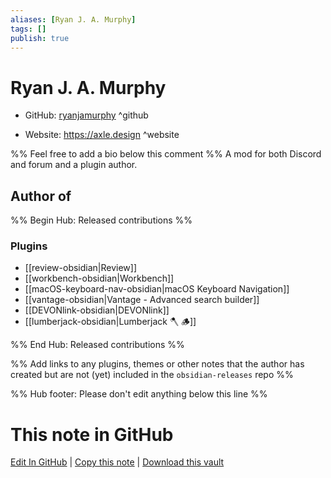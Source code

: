```yaml
---
aliases: [Ryan J. A. Murphy]
tags: []
publish: true
---
```


# Ryan J. A. Murphy

- GitHub: [ryanjamurphy](https://github.com/ryanjamurphy/) ^github
<!-- - Discord: `@` ^discord-->
- Website: <https://axle.design> ^website
<!-- - [[Publish sites|Publish site]]: <https://> ^publish-->

%% Feel free to add a bio below this comment %%
A mod for both Discord and forum and a plugin author.

## Author of

%% Begin Hub: Released contributions %%

### Plugins

- [[review-obsidian|Review]]
- [[workbench-obsidian|Workbench]]
- [[macOS-keyboard-nav-obsidian|macOS Keyboard Navigation]]
- [[vantage-obsidian|Vantage - Advanced search builder]]
- [[DEVONlink-obsidian|DEVONlink]]
- [[lumberjack-obsidian|Lumberjack 🪓 🪵]]

%% End Hub: Released contributions %%

%% Add links to any plugins, themes or other notes that the author has created but are not (yet) included in the `obsidian-releases` repo %%

<!--
### Unlisted plugins
-->

<!--
### Others
-->

<!--
## Sponsor this author
-->

<!-- - [[GitHub sponsors]]: [Sponsor @ryanjamurphy on GitHub Sponsors](https://github.com/sponsors/ryanjamurphy) ^github-sponsor-->
<!-- - [[Buy me a coffee]]: <https://> ^buy-me-a-coffee-->
<!-- - [[PayPal]]: <https://> ^paypal-->
<!-- - [[Patreon]]: <https://> ^patreon-->

<!--
## Follow this author
-->

<!-- - [[YouTube Channels|On YouTube]]: <https://> ^youtube-->
<!-- - Twitter: <https://> ^twitter-->
<!-- - ... -->

%% Hub footer: Please don't edit anything below this line %%

# This note in GitHub

<span class="git-footer">[Edit In GitHub](https://github.dev/obsidian-community/obsidian-hub/blob/main/01%20-%20Community/People/ryanjamurphy.md "git-hub-edit-note") | [Copy this note](https://raw.githubusercontent.com/obsidian-community/obsidian-hub/main/01%20-%20Community/People/ryanjamurphy.md "git-hub-copy-note") | [Download this vault](https://github.com/obsidian-community/obsidian-hub/archive/refs/heads/main.zip "git-hub-download-vault") </span>
